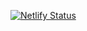 [![Netlify Status](https://api.netlify.com/api/v1/badges/e3447b04-150a-4f05-9d9f-3bf4dfcd856a/deploy-status)](https://app.netlify.com/sites/fplus-signup/deploys)